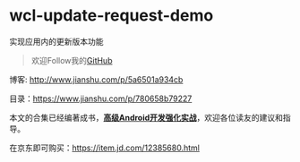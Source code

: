 # wcl-update-request-demo

实现应用内的更新版本功能

> 欢迎Follow我的[GitHub](https://github.com/SpikeKing)

博客: http://www.jianshu.com/p/5a6501a934cb

目录：https://www.jianshu.com/p/780658b79227

本文的合集已经编著成书，**[高级Android开发强化实战](https://item.jd.com/12385680.html)**，欢迎各位读友的建议和指导。

在京东即可购买：https://item.jd.com/12385680.html
